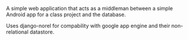 A simple web application that acts as a middleman between a simple Android app for a class project and the database.

Uses django-norel for compability with google app engine and their non-relational datastore.
